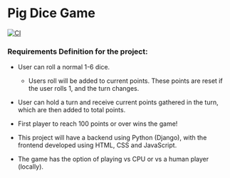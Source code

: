 # Pig Dice Game

[![CI](https://github.com/Tartsi/Pig-Dice-Game/actions/workflows/main.yml/badge.svg)](https://github.com/Tartsi/Pig-Dice-Game/actions/workflows/main.yml)

### Requirements Definition for the project:

- User can roll a normal 1-6 dice.
  - Users roll will be added to current points. These points are reset if the user rolls 1, and the turn changes. 

- User can hold a turn and receive current points gathered in the turn, which are then added to total points.

- First player to reach 100 points or over wins the game!

- This project will have a backend using Python (Django), with the frontend developed using HTML, CSS and JavaScript.

- The game has the option of playing vs CPU or vs a human player (locally).
